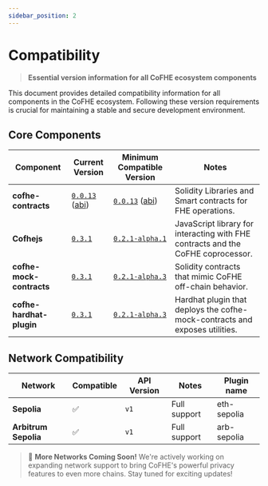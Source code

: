 ```yaml
---
sidebar_position: 2
---
```


# Compatibility

> **Essential version information for all CoFHE ecosystem components**

This document provides detailed compatibility information for all components in the CoFHE ecosystem. Following these version requirements is crucial for maintaining a stable and secure development environment.

## Core Components

| Component | Current Version | Minimum Compatible Version                                                                | Notes |
|-----------|----------------|-------------------------------------------------------------------------------------------|-------|
| **cofhe-contracts** | [`0.0.13`](https://github.com/FhenixProtocol/cofhe-contracts/tree/v0.0.13) ([abi](https://cofhe-docs.s3.us-east-1.amazonaws.com/v0.0.13/index.html)) | [`0.0.13`](https://github.com/FhenixProtocol/cofhe-contracts/tree/v0.0.13) ([abi](https://cofhe-docs.s3.us-east-1.amazonaws.com/v0.0.13/index.html))      | Solidity Libraries and Smart contracts for FHE operations. |
| **Cofhejs** | [`0.3.1`](https://github.com/FhenixProtocol/cofhejs/releases/tag/v0.3.1) | [`0.2.1-alpha.1`](https://github.com/FhenixProtocol/cofhejs/releases/tag/v0.2.1-alpha.1) | JavaScript library for interacting with FHE contracts and the CoFHE coprocessor. |
| **cofhe-mock-contracts** | [`0.3.1`](https://github.com/FhenixProtocol/cofhe-mock-contracts/releases/tag/v0.3.1) | [`0.2.1-alpha.3`](https://github.com/FhenixProtocol/cofhe-mock-contracts/releases/tag/v0.2.1-alpha.3) | Solidity contracts that mimic CoFHE off-chain behavior. |
| **cofhe-hardhat-plugin** | [`0.3.1`](https://github.com/FhenixProtocol/cofhe-hardhat-plugin/releases/tag/v0.3.1) | [`0.2.1-alpha.3`](https://github.com/FhenixProtocol/cofhe-hardhat-plugin/releases/tag/v0.2.1-alpha.3) | Hardhat plugin that deploys the cofhe-mock-contracts and exposes utilities. |


## Network Compatibility

| Network | Compatible | API Version | Notes | Plugin name |
|---------|------------|-------------|-------|-------|
| **Sepolia** | ✅ | `v1` | Full support | eth-sepolia |
| **Arbitrum Sepolia** | ✅ | `v1` | Full support | arb-sepolia |

> 🚀 **More Networks Coming Soon!** We're actively working on expanding network support to bring CoFHE's powerful privacy features to even more chains. Stay tuned for exciting updates!